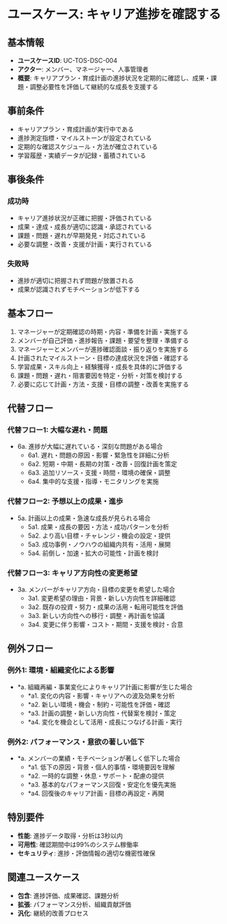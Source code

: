 # ユースケース: キャリア進捗を確認する

## 基本情報
- **ユースケースID**: UC-TOS-DSC-004
- **アクター**: メンバー、マネージャー、人事管理者
- **概要**: キャリアプラン・育成計画の進捗状況を定期的に確認し、成果・課題・調整必要性を評価して継続的な成長を支援する

## 事前条件
- キャリアプラン・育成計画が実行中である
- 進捗測定指標・マイルストーンが設定されている
- 定期的な確認スケジュール・方法が確立されている
- 学習履歴・実績データが記録・蓄積されている

## 事後条件
### 成功時
- キャリア進捗状況が正確に把握・評価されている
- 成果・達成・成長が適切に認識・承認されている
- 課題・問題・遅れが早期発見・対応されている
- 必要な調整・改善・支援が計画・実行されている

### 失敗時
- 進捗が適切に把握されず問題が放置される
- 成果が認識されずモチベーションが低下する

## 基本フロー
1. マネージャーが定期確認の時期・内容・準備を計画・実施する
2. メンバーが自己評価・進捗報告・課題・要望を整理・準備する
3. マネージャーとメンバーが進捗確認面談・振り返りを実施する
4. 計画されたマイルストーン・目標の達成状況を評価・確認する
5. 学習成果・スキル向上・経験獲得・成長を具体的に評価する
6. 課題・問題・遅れ・阻害要因を特定・分析・対策を検討する
7. 必要に応じて計画・方法・支援・目標の調整・改善を実施する

## 代替フロー
### 代替フロー1: 大幅な遅れ・問題
- 6a. 進捗が大幅に遅れている・深刻な問題がある場合
  - 6a1. 遅れ・問題の原因・影響・緊急性を詳細に分析
  - 6a2. 短期・中期・長期の対策・改善・回復計画を策定
  - 6a3. 追加リソース・支援・時間・環境の確保・調整
  - 6a4. 集中的な支援・指導・モニタリングを実施

### 代替フロー2: 予想以上の成果・進歩
- 5a. 計画以上の成果・急速な成長が見られる場合
  - 5a1. 成果・成長の要因・方法・成功パターンを分析
  - 5a2. より高い目標・チャレンジ・機会の設定・提供
  - 5a3. 成功事例・ノウハウの組織内共有・活用・展開
  - 5a4. 前倒し・加速・拡大の可能性・計画を検討

### 代替フロー3: キャリア方向性の変更希望
- 3a. メンバーがキャリア方向・目標の変更を希望した場合
  - 3a1. 変更希望の理由・背景・新しい方向性を詳細確認
  - 3a2. 既存の投資・努力・成果の活用・転用可能性を評価
  - 3a3. 新しい方向性への移行・調整・再計画を協議
  - 3a4. 変更に伴う影響・コスト・期間・支援を検討・合意

## 例外フロー
### 例外1: 環境・組織変化による影響
- *a. 組織再編・事業変化によりキャリア計画に影響が生じた場合
  - *a1. 変化の内容・影響・キャリアへの波及効果を分析
  - *a2. 新しい環境・機会・制約・可能性を評価・確認
  - *a3. 計画の調整・新しい方向性・代替案を検討・策定
  - *a4. 変化を機会として活用・成長につなげる計画・実行

### 例外2: パフォーマンス・意欲の著しい低下
- *a. メンバーの業績・モチベーションが著しく低下した場合
  - *a1. 低下の原因・背景・個人的事情・環境要因を理解
  - *a2. 一時的な調整・休息・サポート・配慮の提供
  - *a3. 基本的なパフォーマンス回復・安定化を優先実施
  - *a4. 回復後のキャリア計画・目標の再設定・再開

## 特別要件
- **性能**: 進捗データ取得・分析は3秒以内
- **可用性**: 確認期間中は99%のシステム稼働率
- **セキュリティ**: 進捗・評価情報の適切な機密性確保

## 関連ユースケース
- **包含**: 進捗評価、成果確認、課題分析
- **拡張**: パフォーマンス分析、組織貢献評価
- **汎化**: 継続的改善プロセス